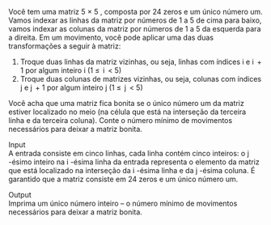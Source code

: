 Você tem uma matriz 5 × 5 , composta por 24 zeros e um único número um. Vamos indexar as linhas da matriz por números de 1 a 5 de cima para baixo, vamos indexar as colunas da matriz por números de 1 a 5 da esquerda para a direita. Em um movimento, você pode aplicar uma das duas transformações a seguir à matriz:

1. Troque duas linhas da matriz vizinhas, ou seja, linhas com índices i e i  + 1 por algum inteiro i (1 ≤  i  < 5)
2. Troque duas colunas de matrizes vizinhas, ou seja, colunas com índices j e j  + 1 por algum inteiro j (1 ≤  j  < 5)

Você acha que uma matriz fica bonita se o único número um da matriz estiver localizado no meio (na célula que está na interseção da terceira linha e da terceira coluna). Conte o número mínimo de movimentos necessários para deixar a matriz bonita.

Input  
A entrada consiste em cinco linhas, cada linha contém cinco inteiros: o j -ésimo inteiro na i -ésima linha da entrada representa o elemento da matriz que está localizado na interseção da i -ésima linha e da j -ésima coluna. É garantido que a matriz consiste em 24 zeros e um único número um.

Output  
Imprima um único número inteiro – o número mínimo de movimentos necessários para deixar a matriz bonita.
